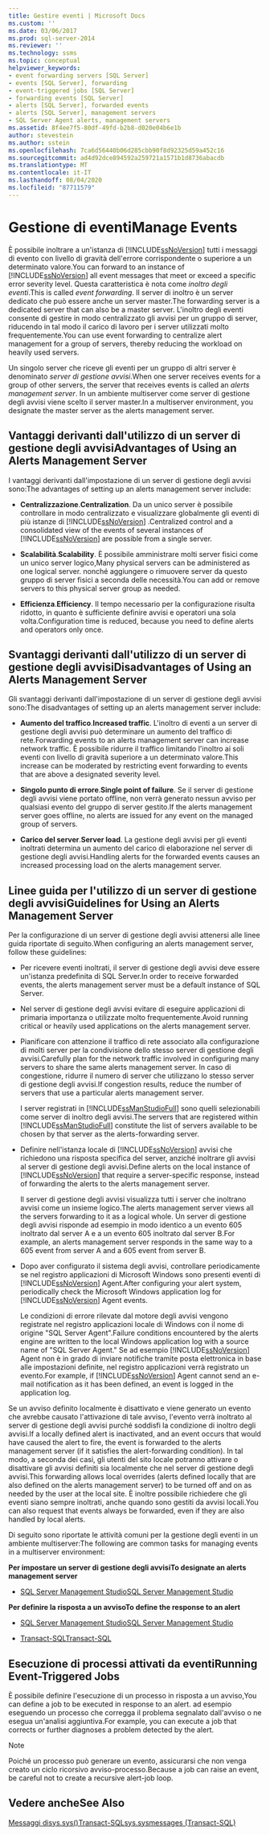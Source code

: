 ```yaml
---
title: Gestire eventi | Microsoft Docs
ms.custom: ''
ms.date: 03/06/2017
ms.prod: sql-server-2014
ms.reviewer: ''
ms.technology: ssms
ms.topic: conceptual
helpviewer_keywords:
- event forwarding servers [SQL Server]
- events [SQL Server], forwarding
- event-triggered jobs [SQL Server]
- forwarding events [SQL Server]
- alerts [SQL Server], forwarded events
- alerts [SQL Server], management servers
- SQL Server Agent alerts, management servers
ms.assetid: 8f4ee7f5-80df-49fd-b2b8-d020e04b6e1b
author: stevestein
ms.author: sstein
ms.openlocfilehash: 7ca6d56440b06d285cbb90f8d92325d59a452c16
ms.sourcegitcommit: ad4d92dce894592a259721a1571b1d8736abacdb
ms.translationtype: MT
ms.contentlocale: it-IT
ms.lasthandoff: 08/04/2020
ms.locfileid: "87711579"
---
```

# <a name="manage-events"></a><span data-ttu-id="9debf-102">Gestione di eventi</span><span class="sxs-lookup"><span data-stu-id="9debf-102">Manage Events</span></span>
  <span data-ttu-id="9debf-103">È possibile inoltrare a un'istanza di [!INCLUDE[ssNoVersion](../../includes/ssnoversion-md.md)] tutti i messaggi di evento con livello di gravità dell'errore corrispondente o superiore a un determinato valore.</span><span class="sxs-lookup"><span data-stu-id="9debf-103">You can forward to an instance of [!INCLUDE[ssNoVersion](../../includes/ssnoversion-md.md)] all event messages that meet or exceed a specific error severity level.</span></span> <span data-ttu-id="9debf-104">Questa caratteristica è nota come *inoltro degli eventi*.</span><span class="sxs-lookup"><span data-stu-id="9debf-104">This is called *event forwarding*.</span></span> <span data-ttu-id="9debf-105">Il server di inoltro è un server dedicato che può essere anche un server master.</span><span class="sxs-lookup"><span data-stu-id="9debf-105">The forwarding server is a dedicated server that can also be a master server.</span></span> <span data-ttu-id="9debf-106">L'inoltro degli eventi consente di gestire in modo centralizzato gli avvisi per un gruppo di server, riducendo in tal modo il carico di lavoro per i server utilizzati molto frequentemente.</span><span class="sxs-lookup"><span data-stu-id="9debf-106">You can use event forwarding to centralize alert management for a group of servers, thereby reducing the workload on heavily used servers.</span></span>  
  
 <span data-ttu-id="9debf-107">Un singolo server che riceve gli eventi per un gruppo di altri server è denominato *server di gestione avvisi*.</span><span class="sxs-lookup"><span data-stu-id="9debf-107">When one server receives events for a group of other servers, the server that receives events is called an *alerts management server*.</span></span> <span data-ttu-id="9debf-108">In un ambiente multiserver come server di gestione degli avvisi viene scelto il server master.</span><span class="sxs-lookup"><span data-stu-id="9debf-108">In a multiserver environment, you designate the master server as the alerts management server.</span></span>  
  
## <a name="advantages-of-using-an-alerts-management-server"></a><span data-ttu-id="9debf-109">Vantaggi derivanti dall'utilizzo di un server di gestione degli avvisi</span><span class="sxs-lookup"><span data-stu-id="9debf-109">Advantages of Using an Alerts Management Server</span></span>  
 <span data-ttu-id="9debf-110">I vantaggi derivanti dall'impostazione di un server di gestione degli avvisi sono:</span><span class="sxs-lookup"><span data-stu-id="9debf-110">The advantages of setting up an alerts management server include:</span></span>  
  
-   <span data-ttu-id="9debf-111">**Centralizzazione**.</span><span class="sxs-lookup"><span data-stu-id="9debf-111">**Centralization**.</span></span> <span data-ttu-id="9debf-112">Da un unico server è possibile controllare in modo centralizzato e visualizzare globalmente gli eventi di più istanze di [!INCLUDE[ssNoVersion](../../includes/ssnoversion-md.md)] .</span><span class="sxs-lookup"><span data-stu-id="9debf-112">Centralized control and a consolidated view of the events of several instances of [!INCLUDE[ssNoVersion](../../includes/ssnoversion-md.md)] are possible from a single server.</span></span>  
  
-   <span data-ttu-id="9debf-113">**Scalabilità**.</span><span class="sxs-lookup"><span data-stu-id="9debf-113">**Scalability**.</span></span> <span data-ttu-id="9debf-114">È possibile amministrare molti server fisici come un unico server logico,</span><span class="sxs-lookup"><span data-stu-id="9debf-114">Many physical servers can be administered as one logical server.</span></span> <span data-ttu-id="9debf-115">nonché aggiungere o rimuovere server da questo gruppo di server fisici a seconda delle necessità.</span><span class="sxs-lookup"><span data-stu-id="9debf-115">You can add or remove servers to this physical server group as needed.</span></span>  
  
-   <span data-ttu-id="9debf-116">**Efficienza**.</span><span class="sxs-lookup"><span data-stu-id="9debf-116">**Efficiency**.</span></span> <span data-ttu-id="9debf-117">Il tempo necessario per la configurazione risulta ridotto, in quanto è sufficiente definire avvisi e operatori una sola volta.</span><span class="sxs-lookup"><span data-stu-id="9debf-117">Configuration time is reduced, because you need to define alerts and operators only once.</span></span>  
  
## <a name="disadvantages-of-using-an-alerts-management-server"></a><span data-ttu-id="9debf-118">Svantaggi derivanti dall'utilizzo di un server di gestione degli avvisi</span><span class="sxs-lookup"><span data-stu-id="9debf-118">Disadvantages of Using an Alerts Management Server</span></span>  
 <span data-ttu-id="9debf-119">Gli svantaggi derivanti dall'impostazione di un server di gestione degli avvisi sono:</span><span class="sxs-lookup"><span data-stu-id="9debf-119">The disadvantages of setting up an alerts management server include:</span></span>  
  
-   <span data-ttu-id="9debf-120">**Aumento del traffico**.</span><span class="sxs-lookup"><span data-stu-id="9debf-120">**Increased traffic**.</span></span> <span data-ttu-id="9debf-121">L'inoltro di eventi a un server di gestione degli avvisi può determinare un aumento del traffico di rete.</span><span class="sxs-lookup"><span data-stu-id="9debf-121">Forwarding events to an alerts management server can increase network traffic.</span></span> <span data-ttu-id="9debf-122">È possibile ridurre il traffico limitando l'inoltro ai soli eventi con livello di gravità superiore a un determinato valore.</span><span class="sxs-lookup"><span data-stu-id="9debf-122">This increase can be moderated by restricting event forwarding to events that are above a designated severity level.</span></span>  
  
-   <span data-ttu-id="9debf-123">**Singolo punto di errore**.</span><span class="sxs-lookup"><span data-stu-id="9debf-123">**Single point of failure**.</span></span> <span data-ttu-id="9debf-124">Se il server di gestione degli avvisi viene portato offline, non verrà generato nessun avviso per qualsiasi evento del gruppo di server gestito.</span><span class="sxs-lookup"><span data-stu-id="9debf-124">If the alerts management server goes offline, no alerts are issued for any event on the managed group of servers.</span></span>  
  
-   <span data-ttu-id="9debf-125">**Carico del server**.</span><span class="sxs-lookup"><span data-stu-id="9debf-125">**Server load**.</span></span> <span data-ttu-id="9debf-126">La gestione degli avvisi per gli eventi inoltrati determina un aumento del carico di elaborazione nel server di gestione degli avvisi.</span><span class="sxs-lookup"><span data-stu-id="9debf-126">Handling alerts for the forwarded events causes an increased processing load on the alerts management server.</span></span>  
  
## <a name="guidelines-for-using-an-alerts-management-server"></a><span data-ttu-id="9debf-127">Linee guida per l'utilizzo di un server di gestione degli avvisi</span><span class="sxs-lookup"><span data-stu-id="9debf-127">Guidelines for Using an Alerts Management Server</span></span>  
 <span data-ttu-id="9debf-128">Per la configurazione di un server di gestione degli avvisi attenersi alle linee guida riportate di seguito.</span><span class="sxs-lookup"><span data-stu-id="9debf-128">When configuring an alerts management server, follow these guidelines:</span></span>  
  
-   <span data-ttu-id="9debf-129">Per ricevere eventi inoltrati, il server di gestione degli avvisi deve essere un'istanza predefinita di SQL Server.</span><span class="sxs-lookup"><span data-stu-id="9debf-129">In order to receive forwarded events, the alerts management server must be a default instance of SQL Server.</span></span>  
  
-   <span data-ttu-id="9debf-130">Nel server di gestione degli avvisi evitare di eseguire applicazioni di primaria importanza o utilizzate molto frequentemente.</span><span class="sxs-lookup"><span data-stu-id="9debf-130">Avoid running critical or heavily used applications on the alerts management server.</span></span>  
  
-   <span data-ttu-id="9debf-131">Pianificare con attenzione il traffico di rete associato alla configurazione di molti server per la condivisione dello stesso server di gestione degli avvisi.</span><span class="sxs-lookup"><span data-stu-id="9debf-131">Carefully plan for the network traffic involved in configuring many servers to share the same alerts management server.</span></span> <span data-ttu-id="9debf-132">In caso di congestione, ridurre il numero di server che utilizzano lo stesso server di gestione degli avvisi.</span><span class="sxs-lookup"><span data-stu-id="9debf-132">If congestion results, reduce the number of servers that use a particular alerts management server.</span></span>  
  
     <span data-ttu-id="9debf-133">I server registrati in [!INCLUDE[ssManStudioFull](../../includes/ssmanstudiofull-md.md)] sono quelli selezionabili come server di inoltro degli avvisi.</span><span class="sxs-lookup"><span data-stu-id="9debf-133">The servers that are registered within [!INCLUDE[ssManStudioFull](../../includes/ssmanstudiofull-md.md)] constitute the list of servers available to be chosen by that server as the alerts-forwarding server.</span></span>  
  
-   <span data-ttu-id="9debf-134">Definire nell'istanza locale di [!INCLUDE[ssNoVersion](../../includes/ssnoversion-md.md)] avvisi che richiedono una risposta specifica del server, anziché inoltrare gli avvisi al server di gestione degli avvisi.</span><span class="sxs-lookup"><span data-stu-id="9debf-134">Define alerts on the local instance of [!INCLUDE[ssNoVersion](../../includes/ssnoversion-md.md)] that require a server-specific response, instead of forwarding the alerts to the alerts management server.</span></span>  
  
     <span data-ttu-id="9debf-135">Il server di gestione degli avvisi visualizza tutti i server che inoltrano avvisi come un insieme logico.</span><span class="sxs-lookup"><span data-stu-id="9debf-135">The alerts management server views all the servers forwarding to it as a logical whole.</span></span> <span data-ttu-id="9debf-136">Un server di gestione degli avvisi risponde ad esempio in modo identico a un evento 605 inoltrato dal server A e a un evento 605 inoltrato dal server B.</span><span class="sxs-lookup"><span data-stu-id="9debf-136">For example, an alerts management server responds in the same way to a 605 event from server A and a 605 event from server B.</span></span>  
  
-   <span data-ttu-id="9debf-137">Dopo aver configurato il sistema degli avvisi, controllare periodicamente se nel registro applicazioni di Microsoft Windows sono presenti eventi di [!INCLUDE[ssNoVersion](../../includes/ssnoversion-md.md)] Agent.</span><span class="sxs-lookup"><span data-stu-id="9debf-137">After configuring your alert system, periodically check the Microsoft Windows application log for [!INCLUDE[ssNoVersion](../../includes/ssnoversion-md.md)] Agent events.</span></span>  
  
     <span data-ttu-id="9debf-138">Le condizioni di errore rilevate dal motore degli avvisi vengono registrate nel registro applicazioni locale di Windows con il nome di origine "SQL Server Agent".</span><span class="sxs-lookup"><span data-stu-id="9debf-138">Failure conditions encountered by the alerts engine are written to the local Windows application log with a source name of "SQL Server Agent."</span></span> <span data-ttu-id="9debf-139">Se ad esempio [!INCLUDE[ssNoVersion](../../includes/ssnoversion-md.md)] Agent non è in grado di inviare notifiche tramite posta elettronica in base alle impostazioni definite, nel registro applicazioni verrà registrato un evento.</span><span class="sxs-lookup"><span data-stu-id="9debf-139">For example, if [!INCLUDE[ssNoVersion](../../includes/ssnoversion-md.md)] Agent cannot send an e-mail notification as it has been defined, an event is logged in the application log.</span></span>  
  
 <span data-ttu-id="9debf-140">Se un avviso definito localmente è disattivato e viene generato un evento che avrebbe causato l'attivazione di tale avviso, l'evento verrà inoltrato al server di gestione degli avvisi purché soddisfi la condizione di inoltro degli avvisi.</span><span class="sxs-lookup"><span data-stu-id="9debf-140">If a locally defined alert is inactivated, and an event occurs that would have caused the alert to fire, the event is forwarded to the alerts management server (if it satisfies the alert-forwarding condition).</span></span> <span data-ttu-id="9debf-141">In tal modo, a seconda dei casi, gli utenti del sito locale potranno attivare o disattivare gli avvisi definiti sia localmente che nel server di gestione degli avvisi.</span><span class="sxs-lookup"><span data-stu-id="9debf-141">This forwarding allows local overrides (alerts defined locally that are also defined on the alerts management server) to be turned off and on as needed by the user at the local site.</span></span> <span data-ttu-id="9debf-142">È inoltre possibile richiedere che gli eventi siano sempre inoltrati, anche quando sono gestiti da avvisi locali.</span><span class="sxs-lookup"><span data-stu-id="9debf-142">You can also request that events always be forwarded, even if they are also handled by local alerts.</span></span>  
  
 <span data-ttu-id="9debf-143">Di seguito sono riportate le attività comuni per la gestione degli eventi in un ambiente multiserver:</span><span class="sxs-lookup"><span data-stu-id="9debf-143">The following are common tasks for managing events in a multiserver environment:</span></span>  
  
 <span data-ttu-id="9debf-144">**Per impostare un server di gestione degli avvisi**</span><span class="sxs-lookup"><span data-stu-id="9debf-144">**To designate an alerts management server**</span></span>  
  
-   [<span data-ttu-id="9debf-145">SQL Server Management Studio</span><span class="sxs-lookup"><span data-stu-id="9debf-145">SQL Server Management Studio</span></span>](../sql-server-management-studio-ssms.md)  
  
 <span data-ttu-id="9debf-146">**Per definire la risposta a un avviso**</span><span class="sxs-lookup"><span data-stu-id="9debf-146">**To define the response to an alert**</span></span>  
  
-   [<span data-ttu-id="9debf-147">SQL Server Management Studio</span><span class="sxs-lookup"><span data-stu-id="9debf-147">SQL Server Management Studio</span></span>](define-the-response-to-an-alert-sql-server-management-studio.md)  
  
-   [<span data-ttu-id="9debf-148">Transact-SQL</span><span class="sxs-lookup"><span data-stu-id="9debf-148">Transact-SQL</span></span>](/sql/relational-databases/system-stored-procedures/sp-add-notification-transact-sql)  
  
## <a name="running-event-triggered-jobs"></a><span data-ttu-id="9debf-149">Esecuzione di processi attivati da eventi</span><span class="sxs-lookup"><span data-stu-id="9debf-149">Running Event-Triggered Jobs</span></span>  
 <span data-ttu-id="9debf-150">È possibile definire l'esecuzione di un processo in risposta a un avviso,</span><span class="sxs-lookup"><span data-stu-id="9debf-150">You can define a job to be executed in response to an alert.</span></span> <span data-ttu-id="9debf-151">ad esempio eseguendo un processo che corregga il problema segnalato dall'avviso o ne esegua un'analisi aggiuntiva.</span><span class="sxs-lookup"><span data-stu-id="9debf-151">For example, you can execute a job that corrects or further diagnoses a problem detected by the alert.</span></span>  
  
> [!NOTE]  
>  <span data-ttu-id="9debf-152">Poiché un processo può generare un evento, assicurarsi che non venga creato un ciclo ricorsivo avviso-processo.</span><span class="sxs-lookup"><span data-stu-id="9debf-152">Because a job can raise an event, be careful not to create a recursive alert-job loop.</span></span>  
  
## <a name="see-also"></a><span data-ttu-id="9debf-153">Vedere anche</span><span class="sxs-lookup"><span data-stu-id="9debf-153">See Also</span></span>  
 [<span data-ttu-id="9debf-154">Messaggi disys.sys&#40;&#41;Transact-SQL</span><span class="sxs-lookup"><span data-stu-id="9debf-154">sys.sysmessages &#40;Transact-SQL&#41;</span></span>](/sql/relational-databases/system-compatibility-views/sys-sysmessages-transact-sql)  
  
  
